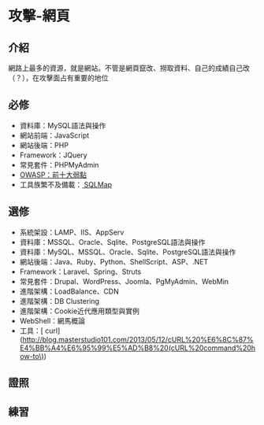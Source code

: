 # 攻擊-網頁

## 介紹

網路上最多的資源，就是網站。不管是網頁竄改、撈取資料、自己的成績自己改（？），在攻擊面占有重要的地位

## 必修

* 資料庫：MySQL語法與操作
* 網站前端：JavaScript
* 網站後端：PHP
* Framework：JQuery
* 常見套件：PHPMyAdmin
* [ OWASP：前十大弱點](https://www.owasp.org/index.php/Category:OWASP_Top_Ten_Project)
* 工具族繁不及備載：[ SQLMap](http://atic-tw.blogspot.tw/2014/04/sqlmap-sql-injection.html)

## 選修

* 系統架設：LAMP、IIS、AppServ
* 資料庫：MSSQL、Oracle、Sqlite、PostgreSQL語法與操作
* 資料庫：MySQL、MSSQL、Oracle、Sqlite、PostgreSQL語法與操作
* 網站後端：Java、Ruby、Python、ShellScript、ASP、.NET    
* Framework：Laravel、Spring、Struts
* 常見套件：Drupal、WordPress、Joomla、PgMyAdmin、WebMin
* 進階架構：LoadBalance、CDN
* 進階架構：DB Clustering
* 進階架構：Cookie近代應用類型與實例
* WebShell：網馬概論
* 工具：[ curl](http://blog.masterstudio101.com/2013/05/12/cURL%20%E6%8C%87%E4%BB%A4%E6%95%99%E5%AD%B8%20(cURL%20command%20how-to\))
 
## 證照

## 練習